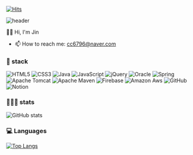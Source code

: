 <!-- 방문자 수 https://hits.seeyoufarm.com -->
[![Hits](https://hits.seeyoufarm.com/api/count/incr/badge.svg?url=https%3A%2F%2Fgithub.com%2FJin6796%2Fhit-counter&count_bg=%23A2CDE1&title_bg=%23555555&icon=github.svg&icon_color=%23E7E7E7&title=today%2FTotal&edge_flat=false)](https://github.com/Jin6796)


<!-- 
**Jin6796/Jin6796** is a ✨ _special_ ✨ repository because its `README.md` (this file) appears on your GitHub profile.

Here are some ideas to get you started:

- 🔭 I’m currently working on ... 
- 🌱 I’m currently learning ...
- 👯 I’m looking to collaborate on ...
- 🤔 I’m looking for help with ...
- 💬 Ask me about ...
- 📫 How to reach me: ...
- 😄 Pronouns: ...
- ⚡ Fun fact: ...
-->

<!-- https://github.com/kyechan99/capsule-render -->

![header](https://capsule-render.vercel.app/api?type=waving&color=0:9ccc65,100:81d4fa&height=200&section=header&text=👩🏻‍💻%20Jin's%20GitHub%20👩🏻‍💻&animation=twinkling&fontColor=ffffff&fontSize=50&fontAlignY=30)

👋🏻 Hi, I'm Jin
- 📫 How to reach me: cc6796@naver.com


### 📌 stack
![HTML5](https://img.shields.io/badge/html5-%23E34F26.svg?style=for-the-badge&logo=html5&logoColor=white)
![CSS3](https://img.shields.io/badge/css3-%231572B6.svg?style=for-the-badge&logo=css3&logoColor=white)
![Java](https://img.shields.io/badge/java-%23ED8B00.svg?style=for-the-badge&logo=java&logoColor=white)
![JavaScript](https://img.shields.io/badge/Javascript-ffb13b?style=for-the-badge&logo=javascript&logoColor=black)
![jQuery](https://img.shields.io/badge/jquery-%230769AD.svg?style=for-the-badge&logo=jquery&logoColor=white)
![Oracle](https://img.shields.io/badge/oracle-F80000?style=for-the-badge&logo=oracle&logoColor=white)
![Spring](https://img.shields.io/badge/spring-%236DB33F.svg?style=for-the-badge&logo=spring&logoColor=white)
![Apache Tomcat](https://img.shields.io/badge/apache%20tomcat-%23F8DC75.svg?style=for-the-badge&logo=apache-tomcat&logoColor=black)
![Apache Maven](https://img.shields.io/badge/Apache%20Maven-C71A36?style=for-the-badge&logo=Apache%20Maven&logoColor=white)
![Firebase](https://img.shields.io/badge/Firebase-FFCA28?style=for-the-badge&logo=Firebase&logoColor=black)
![Amazon Aws](https://img.shields.io/badge/Amazon%20aws-232F3E?style=for-the-badge&logo=Amazon%20aws&logoColor=white)
![GitHub](https://img.shields.io/badge/github-%23121011.svg?style=for-the-badge&logo=github&logoColor=white)
![Notion](https://img.shields.io/badge/Notion-%23000000.svg?style=for-the-badge&logo=notion&logoColor=white)


### 👩🏻‍💻 stats
![GitHub stats](https://github-readme-stats.vercel.app/api?username=jin6796&show_icons=true)



### 💻 Languages

[![Top Langs](https://github-readme-stats.vercel.app/api/top-langs/?username=jin6796)](https://github.com/anuraghazra/github-readme-stats)


